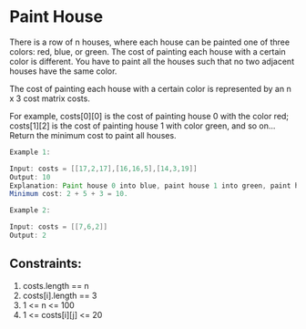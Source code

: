# Paint House
There is a row of n houses, where each house can be painted one of three colors: red, blue, or green. The cost of painting each house with a certain color is different. You have to paint all the houses such that no two adjacent houses have the same color.

The cost of painting each house with a certain color is represented by an n x 3 cost matrix costs.

For example, costs[0][0] is the cost of painting house 0 with the color red; costs[1][2] is the cost of painting house 1 with color green, and so on...
Return the minimum cost to paint all houses.

```java
Example 1:

Input: costs = [[17,2,17],[16,16,5],[14,3,19]]
Output: 10
Explanation: Paint house 0 into blue, paint house 1 into green, paint house 2 into blue.
Minimum cost: 2 + 5 + 3 = 10.

Example 2:

Input: costs = [[7,6,2]]
Output: 2
```

## Constraints:

1. costs.length == n
2. costs[i].length == 3
3. 1 <= n <= 100
4. 1 <= costs[i][j] <= 20
